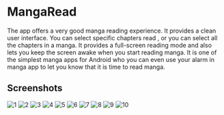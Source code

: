 # MangaRead
The app offers a very good manga reading experience. It provides a clean user interface.
You can select specific chapters read , or you can select all the chapters in a manga. 
It provides a full-screen reading mode and also lets you keep the screen awake when you start reading manga.
It is one of the simplest manga apps for Android who you can even use your alarm in manga app to let you know
that it is time to read manga.

## Screenshots

![1](https://user-images.githubusercontent.com/44701013/110818242-61ef3b80-828d-11eb-9786-56f490701fc9.png)
![2](https://user-images.githubusercontent.com/44701013/110818247-63206880-828d-11eb-9686-5004418c9c64.png)
![3](https://user-images.githubusercontent.com/44701013/110818249-63b8ff00-828d-11eb-9896-85b1ef632b82.png)
![4](https://user-images.githubusercontent.com/44701013/110818255-64519580-828d-11eb-8e8b-0076e6774595.png)
![5](https://user-images.githubusercontent.com/44701013/110818258-6582c280-828d-11eb-9a98-9379f014fc4b.png)
![6](https://user-images.githubusercontent.com/44701013/110818260-6582c280-828d-11eb-9669-c810cecb2547.png)
![7](https://user-images.githubusercontent.com/44701013/110818262-661b5900-828d-11eb-893b-c4aae6fff989.png)
![8](https://user-images.githubusercontent.com/44701013/110818267-66b3ef80-828d-11eb-9836-1f9466e2976d.png)
![9](https://user-images.githubusercontent.com/44701013/110818269-674c8600-828d-11eb-9e99-f7f1634f4345.png)
![10](https://user-images.githubusercontent.com/44701013/110818278-687db300-828d-11eb-8598-0a886513d1db.png)




